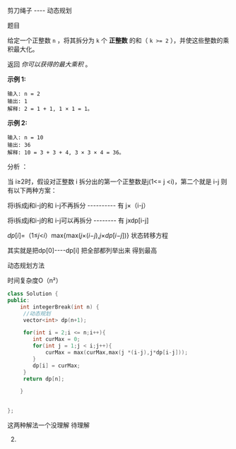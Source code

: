 剪刀绳子  ----  动态规划

  

题目

给定一个正整数 `n` ，将其拆分为 `k` 个 **正整数** 的和（ `k >= 2` ），并使这些整数的乘积最大化。

返回 *你可以获得的最大乘积* 。

 

**示例 1:**

```
输入: n = 2
输出: 1
解释: 2 = 1 + 1, 1 × 1 = 1。
```

**示例 2:**

```
输入: n = 10
输出: 36
解释: 10 = 3 + 3 + 4, 3 × 3 × 4 = 36。
```

分析  ：

当 i≥2时，假设对正整数 i 拆分出的第一个正整数是j(1<= j <i)，第二个就是 i-j 则有以下两种方案：

将i拆成j和i-j的和    i-j不再拆分  ---------- 有    j×（i-j）

将i拆成j和i-j的和    i-j可以再拆分 --------   有 jxdp[i-j]  

*dp*[*i*]=（1≤*j*<*i*）max{max(*j*×(*i*−*j*),*j*×*dp*[*i*−*j*])}   状态转移方程

其实就是把dp[0]----dp[i] 把全部都列举出来    得到最高

动态规划方法

时间复杂度O（n²）

```c++
class Solution {
public:
    int integerBreak(int n) {
     //动态规划
     vector<int> dp(n+1);

     for(int i = 2;i <= n;i++){
        int curMax = 0;
        for(int j = 1;j < i;j++){
            curMax = max(curMax,max(j *(i-j),j*dp[i-j]));
        }
        dp[i] = curMax;
     }
     return dp[n];

    }

    
};
```



这两种解法一个没理解 待理解





2. 
